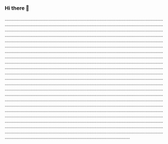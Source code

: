 ### Hi there 👋

..........................................................................................................................................................................................................................................................................................................................................................................................................................................................................................................................................................................................................................................................................................................................................................................................................................................................................................................................................................................................................................................................................................................................................................................................................................................................................................................................................................................................................................................................................................................................................................................................................................................................................................................................................................................................................................................................................................................................................................................................................................................................................................................................................................................................................................................................................................................................................................................................................................................................................................................................................................................................................................................................................................................................................................................................................................................................................................................................................